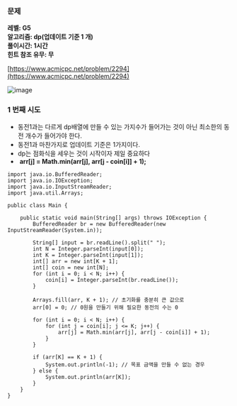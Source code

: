 ### **문제**         

**레벨: G5  
알고리즘: dp(업데이트 기준 1 개)**  
**풀이시간: 1시간  
힌트 참조 유무: 무**

[https://www.acmicpc.net/problem/2294](https://www.acmicpc.net/problem/2294)

![image](https://github.com/sunwon12/Today-I-Learn/assets/92251131/3e6de4ab-faf0-447f-99f6-eecde7672abd)

### **1 번째 시도**   

-   동전1과는 다르게 dp배열에 만들 수 있는 가지수가 들어가는 것이 아닌 최소한의 동전 개수가 들어가야 한다.
-   동전1과 마찬가지로 업데이트 기준은 1가지이다. 
-   dp는 점화식을 세우는 것이 시작이자 제일 중요하다
-    **arr\[j\] = Math.min(arr\[j\], arr\[j - coin\[i\]\] + 1);**

```
import java.io.BufferedReader;
import java.io.IOException;
import java.io.InputStreamReader;
import java.util.Arrays;

public class Main {

    public static void main(String[] args) throws IOException {
        BufferedReader br = new BufferedReader(new InputStreamReader(System.in));

        String[] input = br.readLine().split(" ");
        int N = Integer.parseInt(input[0]);
        int K = Integer.parseInt(input[1]);
        int[] arr = new int[K + 1];
        int[] coin = new int[N];
        for (int i = 0; i < N; i++) {
            coin[i] = Integer.parseInt(br.readLine());
        }

        Arrays.fill(arr, K + 1); // 초기화를 충분히 큰 값으로
        arr[0] = 0; // 0원을 만들기 위해 필요한 동전의 수는 0

        for (int i = 0; i < N; i++) {
            for (int j = coin[i]; j <= K; j++) {
                arr[j] = Math.min(arr[j], arr[j - coin[i]] + 1);
            }
        }

        if (arr[K] == K + 1) {
            System.out.println(-1); // 목표 금액을 만들 수 없는 경우
        } else {
            System.out.println(arr[K]);
        }
    }
}
```

